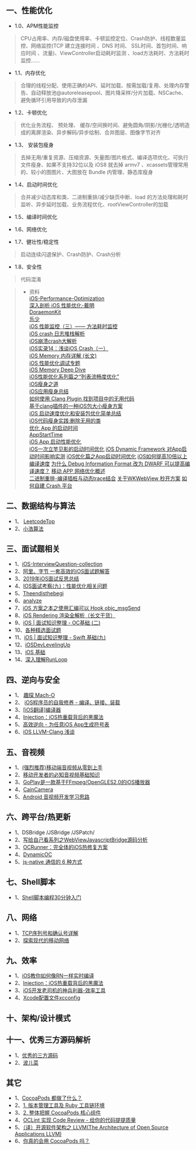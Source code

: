 
 ##  一、性能优化
 
* 1.0、APM性能监控

>  CPU占用率、内存/磁盘使用率、卡顿监控定位、Crash防护、线程数量监控、网络监控(TCP 建立连接时间 、DNS 时间、 SSL时间、首包时间、响应时间 、流量)、ViewController启动耗时监测 、load方法耗时、方法耗时监控......

* 1.1、内存优化

> 合理的线程分配、使用正确的API、延时加载、按需加载/复用、处理内存警告、自动释放池@autoreleasepool、图片降采样/分片加载、NSCache、避免循环引用导致的内存泄漏

* 1.2、卡顿优化

>  优化业务流程、 预处理、 缓存/空间换时间、避免圆角/阴影/光栅化/透明造成的离屏渲染、异步解码/异步绘制、合并图层、图像字节对齐

* 1.3、 安装包瘦身

>  去掉无用/重复资源、压缩资源、矢量图/图片格式、编译选项优化、可执行文件瘦身、如果不支持32位以及 iOS8 就去掉 armv7 、xcassets管理常用的、较小的图图片、大图放在 Bundle 内管理、静态库瘦身

* 1.4、启动时间优化

>  合并减少动态库和类、二进制重排/减少缺页中断、load 的方法处理和耗时监听、异步延时加载、业务流程优化、rootViewController的加载

* 1.5、编译时间优化

>  

* 1.6、网络优化

> 

* 1.7、健壮性/稳定性

>  启动连续闪退保护、Crash防护、Crash分析

* 1.8、安全性

>  代码混淆

> * 资料  
>  [iOS-Performance-Optimization](https://github.com/skyming/iOS-Performance-Optimization)  
>  [深入剖析 iOS 性能优化-戴明](https://ming1016.github.io/2017/06/20/deeply-ios-performance-optimization/#more)  
>  [DoraemonKit](https://github.com/didi/DoraemonKit/blob/master/README_CN.md)  
>  [乐少](https://www.jianshu.com/u/9c51a213b02e)  
>  [iOS 性能监控（三）—— 方法耗时监控](https://www.jianshu.com/p/bc1c000afdba)  
> [iOS crash 日志堆栈解析](https://juejin.im/post/6844903598011187213)  
> [iOS崩溃crash大解析](https://www.jianshu.com/p/1b804426d212)  
> [iOS实录14：浅谈iOS Crash（一）](https://www.jianshu.com/p/3261493e6d9e)  
> [iOS Memory 内存详解 (长文)](https://juejin.im/post/6844903902169710600)  
> [iOS 性能优化调试专题](https://www.jianshu.com/c/fcb00b489a85)  
> [iOS Memory Deep Dive](https://www.jianshu.com/p/dad9f27e412e)  
> [iOS性能优化系列篇之“列表流畅度优化”](https://juejin.im/post/6844903656769208334)  
> [iOS瘦身之道](https://juejin.im/post/6844903845340921869)  
> [iOS应用瘦身总结](https://juejin.im/post/6844903849732341774)  
> [如何使用 Clang Plugin 找到项目中的无用代码](https://blog.gocy.tech/2017/09/12/DetectingUselessCodeWithClang-p1/)  
> [基于clang插件的一种iOS包大小瘦身方案](https://mp.weixin.qq.com/s?__biz=MzUxMzcxMzE5Ng==&mid=2247488360&amp;idx=1&amp;sn=94fba30a87d0f9bc0b9ff94d3fed3386&source=41#wechat_redirect)  
> [iOS 启动速度优化和安装包优化简单总结](https://juejin.im/post/6844903821387235341)  
> [iOS代码瘦身实践:删除无用的类](https://juejin.im/post/6844903921169727496)  
> [优化 App 的启动时间](http://yulingtianxia.com/blog/2016/10/30/Optimizing-App-Startup-Time/)   
> [AppStartTime](https://github.com/JunyiXie/AppStartTime)  
> [iOS App 启动性能优化](https://mp.weixin.qq.com/s/Kf3EbDIUuf0aWVT-UCEmbA)  
> [iOS一次立竿见影的启动时间优化](https://juejin.im/post/6844903525172903944)
> [iOS Dynamic Framework 对App启动时间影响实测](https://www.jianshu.com/p/3263009e9228)
> [iOS优化篇之App启动时间优化](https://juejin.im/post/6861917375382929415)
> [iOS如何提高10倍以上编译速度](https://juejin.im/post/6844904169124397070)
> [为什么 Debug Information Format 改为 DWARF 可以提高编译速度？](https://zhuanlan.zhihu.com/p/112764192)
> [移动 APP 网络优化概述](http://blog.cnbang.net/tech/3531/)  
> [二进制重排-编译插桩与动态trace结合](https://github.com/rhythmkay/PGOAnalyzer)
> [关于WKWebView 秒开方案](https://www.jianshu.com/p/74fad07ec640)
> [如何自建 Crash 平台](https://www.xuyanlan.com/2019/02/20/iOS-crash-report/)

## 二、数据结构与算法

* 1、 [LeetcodeTop](https://github.com/afatcoder/LeetcodeTop)
* 2、[小浩算法](https://www.geekxh.com)

## 三、面试题相关

* 1、[iOS-InterviewQuestion-collection](https://github.com/liberalisman/iOS-InterviewQuestion-collection)
* 2、[阿里、字节 一套高效的iOS面试题解答](https://github.com/colourful987/bytedance-alibaba-interview)
* 3、[2019年iOS面试反思总结](https://juejin.im/post/6844903942644563982)
* 4、[IOS面试考察(九)：性能优化相关问题](https://juejin.im/post/6844904131941892110#heading-50)
* 5、[Theendisthebegi ](https://www.jianshu.com/u/b836babfef41)
* 6、[analyze](https://github.com/draveness/analyze)
* 7、[iOS 方案之本之使用汇编可以 Hook objc_msgSend](https://zhuanlan.zhihu.com/c_1221108308322443264)
* 8、[iOS Rendering 渲染全解析（长文干货）](https://juejin.im/post/6844904162765832206)
* 9、[iOS | 面试知识整理 - OC基础 (二)](https://juejin.im/post/6844903945052110856)
* 10、[各种精选面试题](https://github.com/iOShuyang/Book-Recommended-Interview)
* 11、[iOS | 面试知识整理 - Swift 基础(九)](https://juejin.im/post/6844903955156336654)
* 12、[iOSDevLevelingUp](https://github.com/ShannonChenCHN/iOSDevLevelingUp)
* 13、[iOS 基础](https://juejin.im/user/940837683069549/posts)
* 14、[深入理解RunLoop](https://blog.ibireme.com/2015/05/18/runloop/)

## 四、逆向与安全

* 1、 [趣探 Mach-O](https://juejin.im/post/5a0c5c5e51882555cc416602)
* 2、 [iOS程序员的自我修养 - 编译、链接、装载](https://juejin.im/post/5d5273b1f265da03f233c2d6)
* 3、[[iOS翻译]编译器](https://juejin.im/post/6854573220612931592)
* 4、[Injection：iOS热重载背后的黑魔法](https://mp.weixin.qq.com/s/hFnHdOP6pmIwzZck-zXE8g)
* 5、[高效逆向 - 为任意iOS App生成符号表](https://github.com/imoldman/DSYMCreator)
* 6、[iOS LLVM-Clang 浅谈](https://www.jianshu.com/p/7ceca351a045)

## 五、音视频

* 1、[(强烈推荐)移动端音视频从零到上手](https://juejin.im/post/6844903889007820813)
* 2、[移动开发者的必知音视频基础知识](https://juejin.im/post/6844904039503626247)
* 3、[GoPlay是一款基于FFmpeg/OpenGLES2.0的iOS播放器](https://github.com/letqingbin/GoPlay)
* 4、[CainCamera](https://github.com/CainKernel/blog)
* 5、[Android 音视频开发学习思路](https://www.cnblogs.com/renhui/p/7452572.html)

## 六、跨平台/热更新

* 1、DSBridge /JSBridge /JSPatch/
* 2、[写给自己看系列之WebViewJavascriptBridge源码分析](https://juejin.im/post/6844904097192247303)
* 3、[OCRunner：完全体的iOS热修复方案](https://silverfruity.github.io/2020/09/04/OCRunner/)
* 4、[DynamicOC](https://github.com/letqingbin/DynamicOC)
* 5、[js-native 通信的 6 种方式](https://mp.weixin.qq.com/s/_Xo6O3NoE1z9AIMJm_uSsA)


## 七、Shell脚本

* 1、[Shell脚本编程30分钟入门](https://github.com/qinjx/30min_guides/blob/master/shell.md)


## 八、网络

* 1、[TCP序列号和确认号详解](https://blog.csdn.net/fujibao/article/details/80857180)
* 2、[探索现代的移动网络](https://mp.weixin.qq.com/s/ds6QkVrBwcurxp3RkvZe8Q)

## 九、效率

* 1、[iOS教你如何像RN一样实时编译](https://juejin.im/post/6850037272415813645)
* 2、[Injection：iOS热重载背后的黑魔法](https://mp.weixin.qq.com/s/hFnHdOP6pmIwzZck-zXE8g)
* 3、[iOS开发老司机的神兵利器-效率工具](https://juejin.im/post/6844904205640007687)
* 4、[Xcode配置文件xcconfig](https://juejin.im/post/6844903766282469390)


## 十、架构/设计模式


## 十一、优秀三方源码解析

* 1、[优秀的三方源码](https://github.com/iOShuyang/Book-Recommend-Github)
* 2、[波儿菜](https://juejin.im/user/2735240659351112)


## 其它

* 1、[CocoaPods 都做了什么？](https://www.jianshu.com/p/84936d9344ff)  
* 2、[1. 版本管理工具及 Ruby 工具链环境](https://mp.weixin.qq.com/s/s2yJEb2P0_Kk-rIpYBi_9A)  
* 3、[2. 整体把握 CocoaPods 核心组件](https://mp.weixin.qq.com/s/eyjrhPgPFdidPWO7t2SDcA)
* 4、[OCLint 实现 Code Review - 给你的代码提提质量](https://juejin.im/post/6844903853775650830)  
* 5、[（译）开源软件架构之 LLVM(The Architecture of Open Source Applications LLVM)](https://juejin.im/post/6844904034134917134)
* 6、[你真的会用 CocoaPods 吗？](https://juejin.im/post/6844903506734759949)
